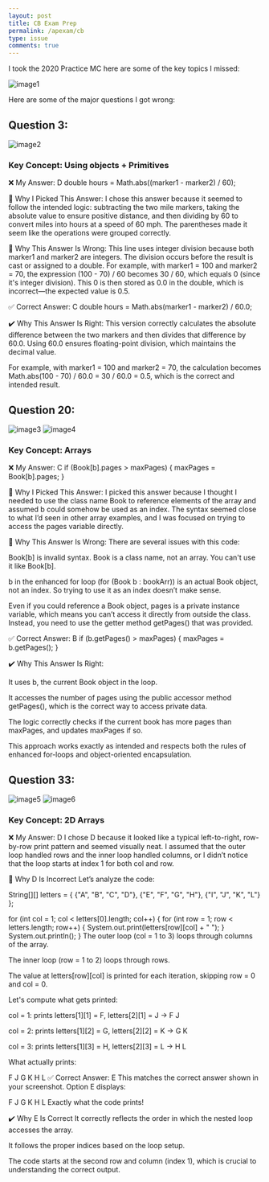 ```yaml
---
layout: post
title: CB Exam Prep
permalink: /apexam/cb
type: issue 
comments: true
---
```


I took the 2020 Practice MC here are some of the key topics I missed: 

<img src="{{site.baseurl}}/images/apexamcbconcepts.png" alt="image1">

Here are some of the major questions I got wrong: 

## Question 3: 
<img src="{{site.baseurl}}/images/apexamq3.png" alt="image2">

### Key Concept: Using objects + Primitives

❌ My Answer: D
double hours = Math.abs((marker1 - marker2) / 60);

📌 Why I Picked This Answer:
I chose this answer because it seemed to follow the intended logic: subtracting the two mile markers, taking the absolute value to ensure positive distance, and then dividing by 60 to convert miles into hours at a speed of 60 mph. The parentheses made it seem like the operations were grouped correctly.

🛑 Why This Answer Is Wrong:
This line uses integer division because both marker1 and marker2 are integers. The division occurs before the result is cast or assigned to a double. For example, with marker1 = 100 and marker2 = 70, the expression (100 - 70) / 60 becomes 30 / 60, which equals 0 (since it's integer division). This 0 is then stored as 0.0 in the double, which is incorrect—the expected value is 0.5.

✅ Correct Answer: C
double hours = Math.abs(marker1 - marker2) / 60.0;

✔️ Why This Answer Is Right:
This version correctly calculates the absolute difference between the two markers and then divides that difference by 60.0. Using 60.0 ensures floating-point division, which maintains the decimal value.

For example, with marker1 = 100 and marker2 = 70, the calculation becomes Math.abs(100 - 70) / 60.0 = 30 / 60.0 = 0.5, which is the correct and intended result.

## Question 20: 
<img src="{{site.baseurl}}/images/apexamq20P1.png" alt="image3">
<img src="{{site.baseurl}}/images/apexamq20P2.png" alt="image4">

### Key Concept: Arrays

❌ My Answer: C
if (Book[b].pages > maxPages)
{
    maxPages = Book[b].pages;
}

📌 Why I Picked This Answer:
I picked this answer because I thought I needed to use the class name Book to reference elements of the array and assumed b could somehow be used as an index. The syntax seemed close to what I’d seen in other array examples, and I was focused on trying to access the pages variable directly.

🛑 Why This Answer Is Wrong:
There are several issues with this code:

Book[b] is invalid syntax. Book is a class name, not an array. You can't use it like Book[b].

b in the enhanced for loop (for (Book b : bookArr)) is an actual Book object, not an index. So trying to use it as an index doesn’t make sense.

Even if you could reference a Book object, pages is a private instance variable, which means you can’t access it directly from outside the class. Instead, you need to use the getter method getPages() that was provided.

✅ Correct Answer: B
if (b.getPages() > maxPages)
{
    maxPages = b.getPages();
}

✔️ Why This Answer Is Right:

It uses b, the current Book object in the loop.

It accesses the number of pages using the public accessor method getPages(), which is the correct way to access private data.

The logic correctly checks if the current book has more pages than maxPages, and updates maxPages if so.

This approach works exactly as intended and respects both the rules of enhanced for-loops and object-oriented encapsulation.

## Question 33: 
<img src="{{site.baseurl}}/images/apexamq33P1.png" alt="image5">
<img src="{{site.baseurl}}/images/apexamq33P2.png" alt="image6">

### Key Concept: 2D Arrays

❌ My Answer: D
I chose D because it looked like a typical left-to-right, row-by-row print pattern and seemed visually neat. I assumed that the outer loop handled rows and the inner loop handled columns, or I didn’t notice that the loop starts at index 1 for both col and row.

🛑 Why D Is Incorrect
Let’s analyze the code:

String[][] letters = {
  {"A", "B", "C", "D"},
  {"E", "F", "G", "H"},
  {"I", "J", "K", "L"}
};

for (int col = 1; col < letters[0].length; col++) {
  for (int row = 1; row < letters.length; row++) {
    System.out.print(letters[row][col] + " ");
  }
  System.out.println();
}
The outer loop (col = 1 to 3) loops through columns of the array.

The inner loop (row = 1 to 2) loops through rows.

The value at letters[row][col] is printed for each iteration, skipping row = 0 and col = 0.

Let's compute what gets printed:

col = 1: prints letters[1][1] = F, letters[2][1] = J → F J

col = 2: prints letters[1][2] = G, letters[2][2] = K → G K

col = 3: prints letters[1][3] = H, letters[2][3] = L → H L

What actually prints:

F J
G K
H L
✅ Correct Answer: E
This matches the correct answer shown in your screenshot. Option E displays:

F J
G K
H L
Exactly what the code prints!

✔️ Why E Is Correct
It correctly reflects the order in which the nested loop accesses the array.

It follows the proper indices based on the loop setup.

The code starts at the second row and column (index 1), which is crucial to understanding the correct output.

